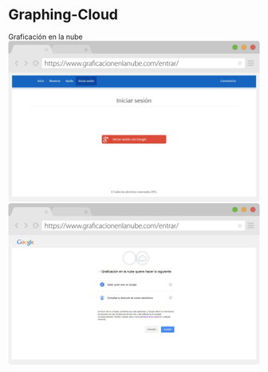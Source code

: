 # Graphing-Cloud
Graficación en la nube
![alt text](assets/slides/1.jpg "Graficacion en la nube")
![alt text](assets/slides/2.jpg "Graficacion en la nube")
